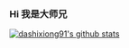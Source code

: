 ### Hi 我是大师兄

[![dashixiong91's github stats](https://github-readme-stats.vercel.app/api?username=dashixiong91)](https://github.com/anuraghazra/github-readme-stats)

<!--
**dashixiong91/dashixiong91** is a ✨ _special_ ✨ repository because its `README.md` (this file) appears on your GitHub profile.

Here are some ideas to get you started:

- 🔭 I’m currently working on ...
- 🌱 I’m currently learning ...
- 👯 I’m looking to collaborate on ...
- 🤔 I’m looking for help with ...
- 💬 Ask me about ...
- 📫 How to reach me: ...
- 😄 Pronouns: ...
- ⚡ Fun fact: ...
-->
